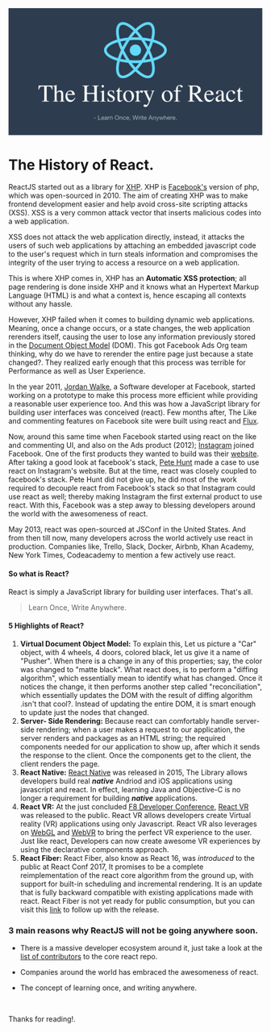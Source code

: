 

![react_banner](/images/react_banner.png)

# The History of React.

ReactJS started out as a library for [XHP](https://web.facebook.com/notes/facebook-engineering/xhp-a-new-way-to-write-php/294003943919/?_rdc=1&_rdr). XHP is [Facebook's](www.facebook.com) version of php, which was open-sourced in 2010. The aim of creating XHP was to make frontend development easier and help avoid cross-site scripting attacks (XSS). XSS is a very common attack vector that inserts malicious codes into a web application. 

XSS does not attack the web application directly, instead, it attacks the users of such web applications by attaching an embedded javascript code to the user's request which in turn steals information and compromises the integrity of the user trying to access a resource on a web application. 

This is where XHP comes in, XHP has an **Automatic XSS protection**;  all page rendering is done inside XHP and it knows what an Hypertext Markup Language (HTML) is and what a context is, hence escaping all contexts without any hassle. 

However, XHP failed when it comes to building dynamic web applications. Meaning, once a change occurs, or a state changes, the web application rerenders itself, causing the user to lose any information previously stored in the [Document Object Model](https://www.w3.org/TR/DOM-Level-2-Core/introduction.html) (DOM). This got Facebook Ads Org team thinking, why do we have to rerender the entire page just because a state changed?. They realized early enough that this process was terrible for Performance as well as User Experience. 

 In the year 2011, [Jordan Walke](https://twitter.com/jordwalke), a Software developer at Facebook, started working on a prototype to make this process more efficient while providing a reasonable user experience too. And this was how a JavaScript library for building user interfaces was conceived (react).  Few months after, The Like and commenting features on Facebook site were built using react and [Flux](https://facebook.github.io/flux/).

Now, around this same time when Facebook started using react on the like and commenting UI, and also on the Ads product (2012); [Instagram](https://www.instagram.com/) joined Facebook. One of the first products they wanted to build was their [website](www.instagram.com). After taking a good look at facebook's stack,  [Pete Hunt](https://twitter.com/floydophone) made a case to use react on Instagram's website. But at the time, react was closely coupled to facebook's stack. Pete Hunt did not give up, he did most of the work required to decouple react from Facebook's stack so that Instagram could use react as well; thereby making Instagram the first external product to use react. With this, Facebook was a step away to blessing developers around the world with the awesomeness of react.

May 2013, react was open-sourced at JSConf in the United States. And from then till now, many developers across the world actively use react in production. Companies like, Trello, Slack, Docker, Airbnb, Khan Academy, New York Times, Codeacademy to mention a few actively use react.



#### So what is React?

React is simply a JavaScript library for building user interfaces. That's all.

> Learn Once, Write Anywhere.

#### 5 Highlights of React?

1. **Virtual Document Object Model:** To explain this, Let us picture a "Car" object, with 4 wheels, 4 doors, colored black, let us give it a name of "Pusher". When there is a change in any of this properties; say, the color was changed to "matte black". What react does, is to perform a "diffing algorithm", which essentially mean to identify what has changed. Once it notices the change, it then performs another step called "reconciliation", which essentially updates the DOM with the result of diffing algorithm .isn't that cool?. Instead of updating the entire DOM, it is smart enough to update just the nodes that changed.
2. **Server- Side Rendering:**  Because react can comfortably handle server-side rendering; when a user makes a request to our application, the server renders and packages as an HTML string; the required components needed for our application to show up, after which it sends the response to the client. Once the components get to the client, the client renders the page. 
3. **React Native:** [React Native](https://facebook.github.io/react-native/) was released in 2015, The Library allows developers build real ***native*** Andriod and iOS applications using javascript and react. In effect, learning Java and Objective-C is no longer a requirement for building ***native*** applications. 
4. **React VR:** At the just concluded [F8 Developer Conference](https://www.fbf8.com/), [React VR](https://facebook.github.io/react-vr/) was released to the public. React VR allows developers create Virtual reality (VR) applications using only Javascript. React VR also leverages on [WebGL](https://developer.mozilla.org/en-US/docs/Web/API/WebGL_API) and [WebVR](https://webvr.info/) to bring the perfect VR experience to the user. Just like react, Developers can now create awesome VR experiences by using the declarative components approach.
5. **React Fiber:** React Fiber, also know as React 16, was *introduced* to the public at React Conf 2017, It promises to be a complete reimplementation of the react core algorithm from the ground up, with support for built-in scheduling and incremental rendering. It is an update that is fully backward compatible with existing applications made with react. React Fiber is not yet ready for public consumption, but you can visit this [link](http://isfiberreadyyet.com/) to follow up with the release.



### 3 main reasons why ReactJS will not be going anywhere soon.

- There is a massive developer ecosystem around it, just take a look at the [list of contributors](https://github.com/facebook/react/graphs/contributors?from=2013-05-26&to=2017-05-21&type=c) to the core react repo.

- Companies around the world has embraced the awesomeness of react.

- The concept of learning once, and writing anywhere.

  ​

Thanks for reading!.